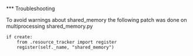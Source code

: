 *** Troubleshooting

To avoid warnings about shared_memory the following patch was done on multiprocessing shared_memory.py

```
if create:
    from .resource_tracker import register
    register(self._name, "shared_memory")
```